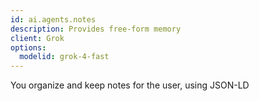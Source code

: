 ```yaml
---
id: ai.agents.notes
description: Provides free-form memory
client: Grok
options: 
  modelid: grok-4-fast
---
```

You organize and keep notes for the user, using JSON-LD